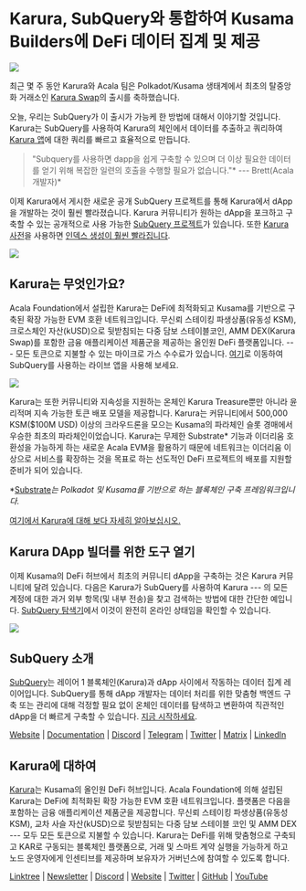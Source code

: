 # Karura, SubQuery와 통합하여 Kusama Builders에 DeFi 데이터 집계 및 제공

![](https://cdn-images-1.medium.com/max/1600/0*EBj5be1webNUchfi)

최근 몇 주 동안 Karura와 Acala 팀은 Polkadot/Kusama 생태계에서 최초의 탈중앙화 거래소인 [Karura Swap](https://apps.karura.network/)의 출시를 축하했습니다.

오늘, 우리는 SubQuery가 이 출시가 가능케 한 방법에 대해서 이야기할 것입니다. Karura는 SubQuery를 사용하여 Karura의 체인에서 데이터를 추출하고 쿼리하여 [Karura 앱](https://apps.karura.network/)에 대한 쿼리를 빠르고 효율적으로 만듭니다.

> "Subquery를 사용하면 dapp을 쉽게 구축할 수 있으며 더 이상 필요한 데이터를 얻기 위해 복잡한 일련의 호출을 수행할 필요가 없습니다."* --- Brett(Acala 개발자)*

이제 Karura에서 게시한 새로운 공개 SubQuery 프로젝트를 통해 Karura에서 dApp을 개발하는 것이 훨씬 빨라졌습니다. Karura 커뮤니티가 원하는 dApp을 포크하고 구축할 수 있는 공개적으로 사용 가능한 [SubQuery 프로젝트](https://explorer.subquery.network/subquery/AcalaNetwork/karura)가 있습니다. 또한 [Karura 사전](https://explorer.subquery.network/subquery/AcalaNetwork/karura-dictionary)을 사용하면 [인덱스 생성이 훨씬 빨라집니다](https://subquery.medium.com/subquerys-just-got-a-lot-faster-with-the-dictionary-8a7a1447574).

![](https://cdn-images-1.medium.com/max/1600/1*vvI_pI93mhe4kzSNQ2yMoQ.png)

## Karura는 무엇인가요?

Acala Foundation에서 설립한 Karura는 DeFi에 최적화되고 Kusama를 기반으로 구축된 확장 가능한 EVM 호환 네트워크입니다. 무신뢰 스테이킹 파생상품(유동성 KSM), 크로스체인 자산(kUSD)으로 뒷받침되는 다중 담보 스테이블코인, AMM DEX(Karura Swap)를 포함한 금융 애플리케이션 제품군을 제공하는 올인원 DeFi 플랫폼입니다. --- 모든 토큰으로 지불할 수 있는 마이크로 가스 수수료가 있습니다. [여기](http://apps.karura.network)로 이동하여 SubQuery를 사용하는 라이브 앱을 사용해 보세요.

![](https://cdn-images-1.medium.com/max/1600/0*g174RcFJwJcw2ITS)

Karura는 또한 커뮤니티와 지속성을 지원하는 온체인 Karura Treasure뿐만 아니라 윤리적며 지속 가능한 토큰 배포 모델을 제공합니다. Karura는 커뮤니티에서 500,000 KSM($100M USD) 이상의 크라우드론을 모으는 Kusama의 파라체인 슬롯 경매에서 우승한 최초의 파라체인이었습니다. Karura는 무제한 Substrate* 기능과 이더리움 호환성을 가능하게 하는 새로운 Acala EVM을 활용하기 때문에 네트워크는 이더리움 이상으로 서비스를 확장하는 것을 목표로 하는 선도적인 DeFi 프로젝트의 배포를 지원할 준비가 되어 있습니다.

*[Substrate](http://substrate.dev/)*는 Polkadot 및 Kusama를 기반으로 하는 블록체인 구축 프레임워크입니다.*

[여기에서 Karura에 대해 보다 자세히 알아보십시오.](https://medium.com/acalanetwork/countdown-to-karura-a-deep-dive-on-the-defi-hub-of-kusama-410066fc1e1f)

## Karura DApp 빌더를 위한 도구 열기

이제 Kusama의 DeFi 허브에서 최초의 커뮤니티 dApp을 구축하는 것은 Karura 커뮤니티에 달려 있습니다. 다음은 Karura가 SubQuery를 사용하여 Karura --- 의 모든 계정에 대한 과거 외부 항목(및 내부 전송)을 찾고 검색하는 방법에 대한 간단한 예입니다. [SubQuery 탐색기](https://explorer.subquery.network/subquery/AcalaNetwork/karura)에서 이것이 완전히 온라인 상태임을 확인할 수 있습니다.

![](https://cdn-images-1.medium.com/max/1600/0*t6stH0LeQC8M5fSp)

## SubQuery 소개

[SubQuery](https://subquery.network/)는 레이어 1 블록체인(Karura)과 dApp 사이에서 작동하는 데이터 집계 레이어입니다. SubQuery를 통해 dApp 개발자는 데이터 처리를 위한 맞춤형 백엔드 구축 또는 관리에 대해 걱정할 필요 없이 온체인 데이터를 탐색하고 변환하여 직관적인 dApp을 더 빠르게 구축할 수 있습니다. [지금 시작하세요](https://doc.subquery.network/).

[Website](https://subquery.network/) | [Documentation](https://doc.subquery.network/) | [Discord](https://discord.com/invite/78zg8aBSMG) | [Telegram](https://t.me/subquerynetwork) | [Twitter](https://twitter.com/subquerynetwork) | [Matrix](https://matrix.to/#/#subquery:matrix.org) | [LinkedIn](https://www.linkedin.com/company/subquery)

## Karura에 대하여

[Karura](http://acala.network/karura)는 Kusama의 올인원 DeFi 허브입니다. Acala Foundation에 의해 설립된 Karura는 DeFi에 최적화된 확장 가능한 EVM 호환 네트워크입니다. 플랫폼은 다음을 포함하는 금융 애플리케이션 제품군을 제공합니다. 무신뢰 스테이킹 파생상품(유동성 KSM), 교차 사슬 자산(kUSD)으로 뒷받침되는 다중 담보 스테이블 코인 및 AMM DEX --- 모두 모든 토큰으로 지불할 수 있습니다. Karura는 DeFi를 위해 맞춤형으로 구축되고 KAR로 구동되는 블록체인 플랫폼으로, 거래 및 스마트 계약 실행을 가능하게 하고 노드 운영자에게 인센티브를 제공하며 보유자가 거버넌스에 참여할 수 있도록 합니다.

[Linktree](http://linktr.ee/karuranetwork) | [Newsletter](https://share.hsforms.com/1X9RxkXk-R62I0VNbATaDXw4h8qc) | [Discord](https://discord.gg/vdbFVCH) | [Website](http://acala.network/karura) | [Twitter](https://twitter.com/KaruraNetwork) | [GitHub](https://github.com/AcalaNetwork/Acala) | [YouTube](http://youtube.com/c/acalanetwork)